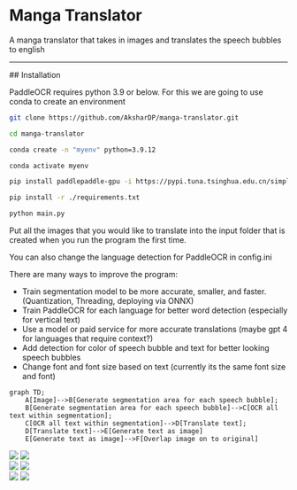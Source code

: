 # Manga Translator

A manga translator that takes in images and translates the speech bubbles to english
<hr/>
## Installation

PaddleOCR requires python 3.9 or below. For this we are going to use conda to create an environment

```bash
git clone https://github.com/AksharDP/manga-translator.git
```

```bash
cd manga-translator
```

```bash
conda create -n "myenv" python=3.9.12
```

```bash
conda activate myenv
```

```bash
pip install paddlepaddle-gpu -i https://pypi.tuna.tsinghua.edu.cn/simple
```

```bash
pip install -r ./requirements.txt
```

```bash
python main.py
```
Put all the images that you would like to translate into the input folder that is created when you run the program the first time.

You can also change the language detection for PaddleOCR in config.ini

There are many ways to improve the program:

* Train segmentation model to be more accurate, smaller, and faster. (Quantization, Threading, deploying via ONNX)
* Train PaddleOCR for each language for better word detection (especially for vertical text)
* Use a model or paid service for more accurate translations (maybe gpt 4 for languages that require context?)
* Add detection for color of speech bubble and text for better looking speech bubbles
* Change font and font size based on text (currently its the same font size and font)


```mermaid
graph TD;
    A[Image]-->B[Generate segmentation area for each speech bubble];
    B[Generate segmentation area for each speech bubble]-->C[OCR all text within segmentation];
    C[OCR all text within segmentation]-->D[Translate text];
    D[Translate text]-->E[Generate text as image]
    E[Generate text as image]-->F[Overlap image on to original]
```

<img src="https://raw.githubusercontent.com/AksharDP/manga-translator/main/images/resource.jpg">
<img src="https://raw.githubusercontent.com/AksharDP/manga-translator/main/images/translated_resource.jpg">

<br/>

<img src="https://raw.githubusercontent.com/AksharDP/manga-translator/main/images/resource_2.jpg">
<img src="https://raw.githubusercontent.com/AksharDP/manga-translator/main/images/translated_resource_2.jpg">

<br/>


<img src="https://raw.githubusercontent.com/AksharDP/manga-translator/main/images/resource_3.jpg">
<img src="https://raw.githubusercontent.com/AksharDP/manga-translator/main/images/translated_resource_3.jpg">